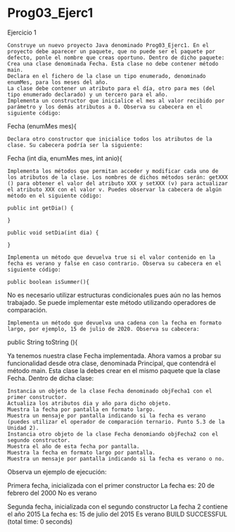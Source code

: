 # Prog03_Ejerc1
Ejercicio 1

    Construye un nuevo proyecto Java denominado Prog03_Ejerc1. En el proyecto debe aparecer un paquete, que no puede ser el paquete por defecto, ponle el nombre que creas oportuno. Dentro de dicho paquete:
    Crea una clase denominada Fecha. Esta clase no debe contener método main.
    Declara en el fichero de la clase un tipo enumerado, denominado enumMes, para los meses del año.
    La clase debe contener un atributo para el día, otro para mes (del tipo enumerado declarado) y un tercero para el año.
    Implementa un constructor que inicialice el mes al valor recibido por parámetro y los demás atributos a 0. Observa su cabecera en el siguiente código:

Fecha (enumMes mes){ 

    Declara otro constructor que inicialice todos los atributos de la clase. Su cabecera podría ser la siguiente:

Fecha (int dia, enumMes mes, int anio){

    Implementa los métodos que permitan acceder y modificar cada uno de los atributos de la clase. Los nombres de dichos métodos serán: getXXX () para obtener el valor del atributo XXX y setXXX (v) para actualizar el atributo XXX con el valor v. Puedes observar la cabecera de algún método en el siguiente código:

    public int getDia() {

    }

    public void setDia(int dia) {

    }

    Implementa un método que devuelva true si el valor contenido en la fecha es verano y false en caso contrario. Observa su cabecera en el siguiente código:

    public boolean isSummer(){  

No es necesario utilizar estructuras condicionales pues aún no las hemos trabajado. Se puede implementar este método utilizando operadores de comparación.

    Implementa un método que devuelva una cadena con la fecha en formato largo, por ejemplo, 15 de julio de 2020. Observa su cabecera:

public String toString (){

Ya tenemos nuestra clase Fecha implementada. Ahora vamos a probar su funcionalidad desde otra clase, denominada Principal, que contendrá el método main. Esta clase la debes crear en el mismo paquete que la clase Fecha. Dentro de dicha clase:

    Instancia un objeto de la clase Fecha denominado objFecha1 con el primer constructor.
    Actualiza los atributos dia y año para dicho objeto.
    Muestra la fecha por pantalla en formato largo.
    Muestra un mensaje por pantalla indicando si la fecha es verano (puedes utilizar el operador de comparación ternario. Punto 5.3 de la Unidad 2).
    Instancia otro objeto de la clase Fecha denomiando objFecha2 con el segundo constructor.
    Muestra el año de esta fecha por pantalla.
    Muestra la fecha en formato largo por pantalla.
    Muestra un mensaje por pantalla indicando si la fecha es verano o no.

Observa un ejemplo de ejecución:

Primera fecha, inicializada con el primer constructor
La fecha es: 20 de febrero del 2000
No es verano

Segunda fecha, inicializada con el segundo constructor
La fecha 2 contiene el año 2015
La fecha es: 15 de julio del 2015
Es verano
BUILD SUCCESSFUL (total time: 0 seconds)

